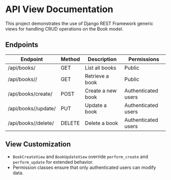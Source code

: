 # API View Documentation

This project demonstrates the use of Django REST Framework generic views for handling CRUD operations on the Book model.

## Endpoints

| Endpoint                 | Method | Description           | Permissions         |
|--------------------------|--------|------------------------|----------------------|
| /api/books/              | GET    | List all books         | Public               |
| /api/books/<id>/         | GET    | Retrieve a book        | Public               |
| /api/books/create/       | POST   | Create a new book      | Authenticated users  |
| /api/books/<id>/update/  | PUT    | Update a book          | Authenticated users  |
| /api/books/<id>/delete/  | DELETE | Delete a book          | Authenticated users  |

## View Customization

- `BookCreateView` and `BookUpdateView` override `perform_create` and `perform_update` for extended behavior.
- Permission classes ensure that only authenticated users can modify data.
